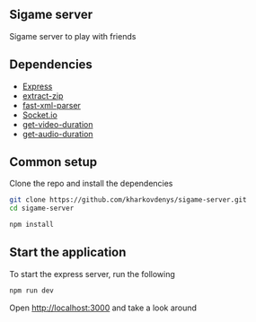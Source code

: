 ## Sigame server

Sigame server to play with friends

## Dependencies

* [Express](https://expressjs.com/)
* [extract-zip](https://github.com/maxogden/extract-zip)
* [fast-xml-parser](https://github.com/NaturalIntelligence/fast-xml-parser)
* [Socket.io](https://socket.io/)
* [get-video-duration](https://github.com/caffco/get-video-duration)
* [get-audio-duration](https://github.com/caffco/get-audio-duration)

## Common setup

Clone the repo and install the dependencies

```bash
git clone https://github.com/kharkovdenys/sigame-server.git
cd sigame-server
```

```bash
npm install
```

## Start the application

To start the express server, run the following

```bash
npm run dev
```

Open [http://localhost:3000](http://localhost:3000) and take a look around